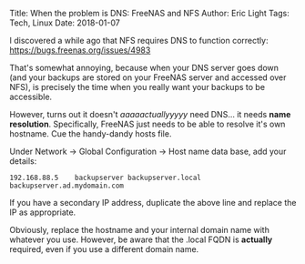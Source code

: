 Title: When the problem is DNS: FreeNAS and NFS
Author: Eric Light
Tags: Tech, Linux
Date: 2018-01-07

I discovered a while ago that NFS requires DNS to function correctly: <https://bugs.freenas.org/issues/4983>

That's somewhat annoying, because when your DNS server goes down (and your backups are stored on your FreeNAS server and accessed over NFS), is precisely the time when you really want your backups to be accessible.

However, turns out it doesn't _aaaaactuallyyyyy_ need DNS... it needs **name resolution**.  Specifically, FreeNAS just needs to be able to resolve it's own hostname.  Cue the handy-dandy hosts file.

Under Network -> Global Configuration -> Host name data base, add your details:

    192.168.88.5    backupserver backupserver.local backupserver.ad.mydomain.com

If you have a secondary IP address, duplicate the above line and replace the IP as appropriate.

Obviously, replace the hostname and your internal domain name with whatever you use.  However, be aware that the .local FQDN is **actually** required, even if you use a different domain name.
